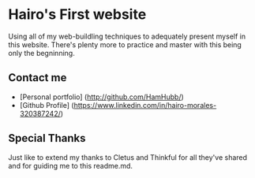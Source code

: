 # Hairo's First website

Using all of my web-buildling techniques to adequately present myself in this website. There's plenty more to practice and master with this being only the begninning. 

## Contact me

* [Personal portfolio] (http://github.com/HamHubb/)
* [Github Profile] (https://www.linkedin.com/in/hairo-morales-320387242/)

## Special Thanks

Just like to extend my thanks to Cletus and Thinkful for all they've shared and for guiding me to this readme.md.
